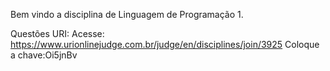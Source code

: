 Bem vindo a disciplina de Linguagem de Programação 1.

Questões URI:
Acesse: https://www.urionlinejudge.com.br/judge/en/disciplines/join/3925
Coloque a chave:Oi5jnBv
